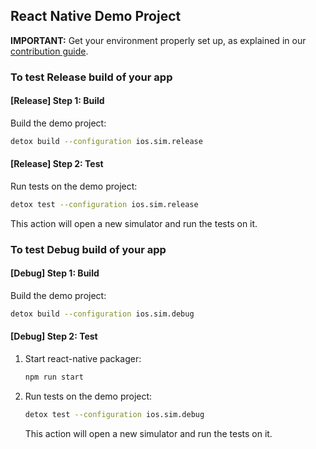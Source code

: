 ## React Native Demo Project

**IMPORTANT:** Get your environment properly set up, as explained in our [contribution guide](../../docs/Guide.Contributing.md).

### To test Release build of your app

#### \[Release] Step 1: Build

Build the demo project:

```sh
detox build --configuration ios.sim.release
```

#### \[Release] Step 2: Test

Run tests on the demo project:

```sh
detox test --configuration ios.sim.release
```

This action will open a new simulator and run the tests on it.

### To test Debug build of your app

#### \[Debug] Step 1: Build

Build the demo project:

```sh
detox build --configuration ios.sim.debug
```

#### \[Debug] Step 2: Test

1. Start react-native packager:

   ```sh
   npm run start
   ```

1. Run tests on the demo project:

   ```sh
   detox test --configuration ios.sim.debug
   ```

   This action will open a new simulator and run the tests on it.
